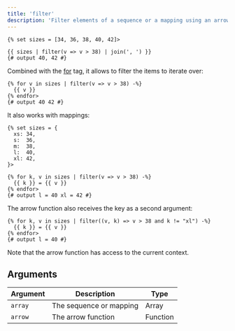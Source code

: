 ```yaml
---
title: 'filter'
description: 'Filter elements of a sequence or a mapping using an arrow function.'
---
```


```canvas {% process=false>
{% set sizes = [34, 36, 38, 40, 42]>

{{ sizes | filter(v => v > 38) | join(', ') }}
{# output 40, 42 #}
```

Combined with the [for](/docs/canvas/tags/for) tag, it allows to filter the items to iterate over:

```canvas {% process=false>
{% for v in sizes | filter(v => v > 38) -%}
  {{ v }}
{% endfor>
{# output 40 42 #}
```

It also works with mappings:

```canvas {% process=false>
{% set sizes = {
  xs: 34,
  s:  36,
  m:  38,
  l:  40,
  xl: 42,
}>

{% for k, v in sizes | filter(v => v > 38) -%}
  {{ k }} = {{ v }}
{% endfor>
{# output l = 40 xl = 42 #}
```

The arrow function also receives the key as a second argument:

```canvas {% process=false>
{% for k, v in sizes | filter((v, k) => v > 38 and k != "xl") -%}
  {{ k }} = {{ v }}
{% endfor>
{# output l = 40 #}
```

Note that the arrow function has access to the current context.

## Arguments

Argument | Description             | Type
-------- | ----------------------- | --------
`array`  | The sequence or mapping | Array
`arrow`  | The arrow function      | Function
